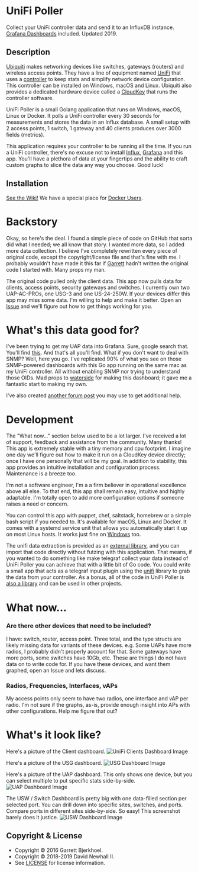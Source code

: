 # UniFi Poller

Collect your UniFi controller data and send it to an InfluxDB instance.
[Grafana Dashboards](http://grafana.com/dashboards?search=unifi-poller) included.
Updated 2019.

## Description

[Ubiquiti](https://www.ui.com) makes networking devices like switches, gateways
(routers) and wireless access points. They have a line of equipment named
[UniFi](https://www.ui.com/products/#unifi) that uses a
[controller](https://www.ui.com/download/unifi/) to keep stats and simplify network
device configuration. This controller can be installed on Windows, macOS and Linux.
Ubiquiti also provides a dedicated hardware device called a
[CloudKey](https://www.ui.com/unifi/unifi-cloud-key/) that runs the controller software.

UniFi Poller is a small Golang application that runs on Windows, macOS, Linux or
Docker. It polls a UniFi controller every 30 seconds for measurements and stores
the data in an Influx database. A small setup with 2 access points, 1 switch, 1
gateway and 40 clients produces over 3000 fields (metrics).

This application requires your controller to be running all the time. If you run
a UniFi controller, there's no excuse not to install
[Influx](https://github.com/davidnewhall/unifi-poller/wiki/InfluxDB),
[Grafana](https://github.com/davidnewhall/unifi-poller/wiki/Grafana) and this app.
You'll have a plethora of data at your fingertips and the ability to craft custom
graphs to slice the data any way you choose. Good luck!

## Installation

[See the Wiki!](https://github.com/davidnewhall/unifi-poller/wiki/Installation)
We have a special place for [Docker Users](https://github.com/davidnewhall/unifi-poller/wiki/Docker).

# Backstory

Okay, so here's the deal. I found a simple piece of code on GitHub that
sorta did what I needed; we all know that story. I wanted more data, so
I added more data collection. I believe I've completely rewritten every
piece of original code, except the copyright/license file and that's fine
with me. I probably wouldn't have made it this far if
[Garrett](https://github.com/dewski/unifi) hadn't written the original
code I started with. Many props my man.

The original code pulled only the client data. This app now pulls data
for clients, access points, security gateways and switches. I currently
own two UAP-AC-PROs, one USG-3 and one US-24-250W. If your devices differ
this app may miss some data. I'm willing to help and make it better.
Open an [Issue](https://github.com/davidnewhall/unifi-poller/issues) and
we'll figure out how to get things working for you.

# What's this data good for?

I've been trying to get my UAP data into Grafana. Sure, google search that.
You'll find [this](https://community.ubnt.com/t5/UniFi-Wireless/Grafana-dashboard-for-UniFi-APs-now-available/td-p/1833532).
And that's all you'll find. What if you don't want to deal with SNMP?
Well, here you go. I've replicated 90% of what you see on those SNMP-powered
dashboards with this Go app running on the same mac as my UniFi controller.
All without enabling SNMP nor trying to understand those OIDs. Mad props
to [waterside](https://community.ubnt.com/t5/user/viewprofilepage/user-id/303058)
for making this dashboard; it gave me a fantastic start to making my own.

I've also created [another forum post](https://community.ui.com/questions/Unifi-Poller-Store-Unifi-Controller-Metrics-in-InfluxDB-without-SNMP/58a0ea34-d2b3-41cd-93bb-d95d3896d1a1) you may use to get additional help.

# Development

The "What now..." section below used to be a lot larger. I've received a lot of
support, feedback and assistance from the community. Many thanks! This app is
extremely stable with a tiny memory and cpu footprint. I imagine one day we'll
figure out how to make it run on a CloudKey device directly; once I have one
personally that will be my goal. In addition to stability, this app provides
an intuitive installation and configuration process. Maintenance is a breeze too.

I'm not a software engineer, I'm a a firm believer in operational excellence above
all else. To that end, this app shall remain easy, intuitive and highly adaptable.
I'm totally open to add more configuration options if someone raises a need or concern.

You can control this app with puppet, chef, saltstack, homebrew or a simple bash
script if you needed to. It's available for macOS, Linux and Docker. It comes with
a systemd service unit that allows you automatically start it up on most Linux
hosts. It works just fine on [Windows](https://github.com/davidnewhall/unifi-poller/wiki/Windows) too.

The unifi data extraction is provided as an [external library](https://godoc.org/github.com/golift/unifi),
and you can import that code directly without futzing with this application. That
means, if you wanted to do something like make telegraf collect your data instead
of UniFi Poller you can achieve that with a little bit of Go code. You could write
a small app that acts as a telegraf input plugin using the [unifi](https://github.com/golift/unifi)
library to grab the data from your controller. As a bonus, all of the code in UniFi Poller is
[also a library](https://godoc.org/github.com/davidnewhall/unifi-poller/unifipoller)
and can be used in other projects.

# What now...

### Are there other devices that need to be included?

I have: switch, router, access point. Three total, and the type structs are
likely missing data for variants of these devices. e.g. Some UAPs have more
radios, I probably didn't properly account for that. Some gateways have more
ports, some switches have 10Gb, etc. These are things I do not have data on
to write code for. If you have these devices, and want them graphed, open an
Issue and lets discuss.

### Radios, Frequencies, Interfaces, vAPs

My access points only seem to have two radios, one interface and vAP per radio.
I'm not sure if the graphs, as-is, provide enough insight into APs with other
configurations. Help me figure that out?

# What's it look like?

Here's a picture of the Client dashboard.
![UniFi Clients Dashboard Image](https://grafana.com/api/dashboards/10418/images/6554/image)

Here's a picture of the USG dashboard.
![USG Dashboard Image](https://grafana.com/api/dashboards/10416/images/6552/image)

Here's a picture of the UAP dashboard. This only shows one device, but you can
select multiple to put specific stats side-by-side.
![UAP Dashboard Image](https://grafana.com/api/dashboards/10415/images/6551/image)

The USW / Switch Dashboard is pretty big with one data-filled section per selected port.
You can drill down into specific sites, switches, and ports. Compare ports in different
sites side-by-side. So easy! This screenshot barely does it justice.
![USW Dashboard Image](https://grafana.com/api/dashboards/10417/images/6553/image)


## Copyright & License
-   Copyright © 2016 Garrett Bjerkhoel.
-   Copyright © 2018-2019 David Newhall II.
-   See [LICENSE](LICENSE) for license information.

